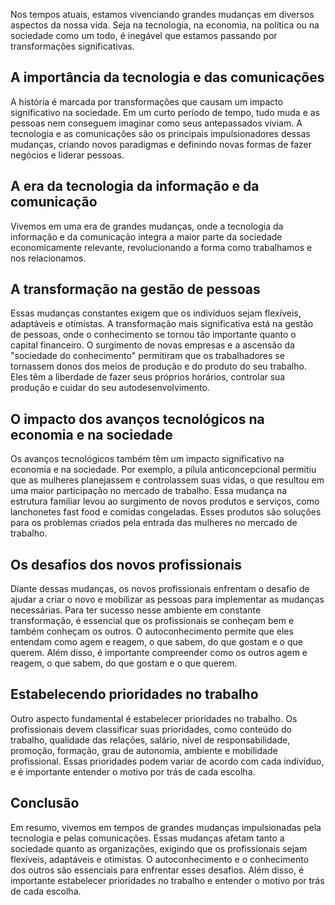 Nos tempos atuais, estamos vivenciando grandes mudanças em diversos aspectos da nossa vida. Seja na tecnologia, na economia, na política ou na sociedade como um todo, é inegável que estamos passando por transformações significativas.

## A importância da tecnologia e das comunicações

A história é marcada por transformações que causam um impacto significativo na sociedade. Em um curto período de tempo, tudo muda e as pessoas nem conseguem imaginar como seus antepassados viviam. A tecnologia e as comunicações são os principais impulsionadores dessas mudanças, criando novos paradigmas e definindo novas formas de fazer negócios e liderar pessoas.

## A era da tecnologia da informação e da comunicação

Vivemos em uma era de grandes mudanças, onde a tecnologia da informação e da comunicação integra a maior parte da sociedade economicamente relevante, revolucionando a forma como trabalhamos e nos relacionamos.

## A transformação na gestão de pessoas

Essas mudanças constantes exigem que os indivíduos sejam flexíveis, adaptáveis e otimistas. A transformação mais significativa está na gestão de pessoas, onde o conhecimento se tornou tão importante quanto o capital financeiro. O surgimento de novas empresas e a ascensão da "sociedade do conhecimento" permitiram que os trabalhadores se tornassem donos dos meios de produção e do produto do seu trabalho. Eles têm a liberdade de fazer seus próprios horários, controlar sua produção e cuidar do seu autodesenvolvimento.

## O impacto dos avanços tecnológicos na economia e na sociedade

Os avanços tecnológicos também têm um impacto significativo na economia e na sociedade. Por exemplo, a pílula anticoncepcional permitiu que as mulheres planejassem e controlassem suas vidas, o que resultou em uma maior participação no mercado de trabalho. Essa mudança na estrutura familiar levou ao surgimento de novos produtos e serviços, como lanchonetes fast food e comidas congeladas. Esses produtos são soluções para os problemas criados pela entrada das mulheres no mercado de trabalho.

## Os desafios dos novos profissionais

Diante dessas mudanças, os novos profissionais enfrentam o desafio de ajudar a criar o novo e mobilizar as pessoas para implementar as mudanças necessárias. Para ter sucesso nesse ambiente em constante transformação, é essencial que os profissionais se conheçam bem e também conheçam os outros. O autoconhecimento permite que eles entendam como agem e reagem, o que sabem, do que gostam e o que querem. Além disso, é importante compreender como os outros agem e reagem, o que sabem, do que gostam e o que querem.

## Estabelecendo prioridades no trabalho

Outro aspecto fundamental é estabelecer prioridades no trabalho. Os profissionais devem classificar suas prioridades, como conteúdo do trabalho, qualidade das relações, salário, nível de responsabilidade, promoção, formação, grau de autonomia, ambiente e mobilidade profissional. Essas prioridades podem variar de acordo com cada indivíduo, e é importante entender o motivo por trás de cada escolha.

## Conclusão

Em resumo, vivemos em tempos de grandes mudanças impulsionadas pela tecnologia e pelas comunicações. Essas mudanças afetam tanto a sociedade quanto as organizações, exigindo que os profissionais sejam flexíveis, adaptáveis e otimistas. O autoconhecimento e o conhecimento dos outros são essenciais para enfrentar esses desafios. Além disso, é importante estabelecer prioridades no trabalho e entender o motivo por trás de cada escolha.